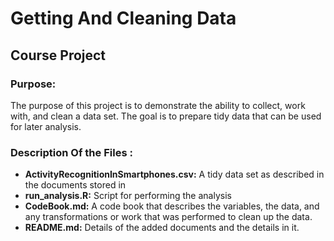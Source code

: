 # Getting And Cleaning Data

## Course Project 

### Purpose: 

The purpose of this project is to demonstrate the ability to collect, work with, and clean a data set. The goal is to prepare tidy data that can be used for later analysis. 

### Description Of the Files : 

* **ActivityRecognitionInSmartphones.csv:** A tidy data set as described in the documents stored in  
* **run_analysis.R:** Script for performing the analysis  
* **CodeBook.md:** A code book that describes the variables, the data, and any transformations or work that was performed to clean up the data. 
* **README.md:** Details of the added documents and the details in it. 